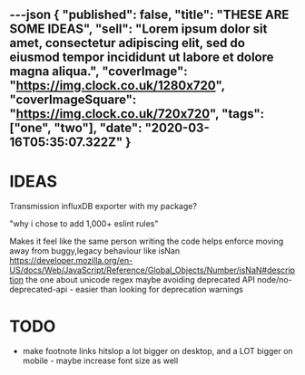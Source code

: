 ---json
{
  "published": false,
  "title": "THESE ARE SOME IDEAS",
  "sell": "Lorem ipsum dolor sit amet, consectetur adipiscing elit, sed do eiusmod tempor incididunt ut labore et dolore magna aliqua.",
  "coverImage": "https://img.clock.co.uk/1280x720",
  "coverImageSquare": "https://img.clock.co.uk/720x720",
  "tags": ["one", "two"],
  "date": "2020-03-16T05:35:07.322Z"
}
---

# IDEAS

Transmission influxDB exporter with my package?

"why i chose to add 1,000+ eslint rules"

Makes it feel like the same person writing the code
helps enforce moving away from buggy,legacy behaviour like isNan https://developer.mozilla.org/en-US/docs/Web/JavaScript/Reference/Global_Objects/Number/isNaN#description
the one about unicode regex maybe
avoiding deprecated API node/no-deprecated-api - easier than looking for deprecation warnings

# TODO

 - make footnote links hitslop a lot bigger on desktop, and a LOT bigger on mobile - maybe increase font size as well
